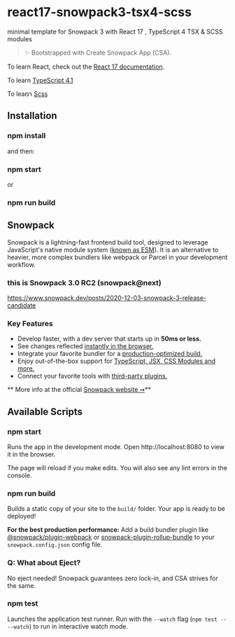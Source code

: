# react17-snowpack3-tsx4-scss
minimal template for Snowpack 3 with React 17 , TypeScript 4 TSX &amp; SCSS modules

> ✨ Bootstrapped with Create Snowpack App (CSA).

To learn React, check out the [React 17 documentation](https://reactjs.org/).

To learn [TypeScript 4.1](https://www.typescriptlang.org/docs)

To leaרמ [Scss](https://sass-lang.com/documentation)

## Installation

### npm install
and then:
### npm start
or
### npm run build


## Snowpack

Snowpack is a lightning-fast frontend build tool, designed to leverage JavaScript's native module system (<a href="https://developer.mozilla.org/en-US/docs/Web/JavaScript/Reference/Statements/import">known as ESM</a>). It is an alternative to heavier, more complex bundlers like webpack or Parcel in your development workflow.

### this is Snowpack 3.0 RC2 (snowpack@next)
https://www.snowpack.dev/posts/2020-12-03-snowpack-3-release-candidate

### Key Features

- Develop faster, with a dev server that starts up in **50ms or less.**
- See changes reflected [instantly in the browser.](https://www.snowpack.dev/concepts/hot-module-replacement)
- Integrate your favorite bundler for a [production-optimized build.](https://www.snowpack.dev/concepts/build-pipeline)
- Enjoy out-of-the-box support for [TypeScript, JSX, CSS Modules and more.](https://www.snowpack.dev/reference/supported-files)
- Connect your favorite tools with [third-party plugins.](https://www.snowpack.dev/plugins)

** More info at the official [Snowpack website ➞](https://snowpack.dev)**


## Available Scripts

### npm start

Runs the app in the development mode.
Open http://localhost:8080 to view it in the browser.

The page will reload if you make edits.
You will also see any lint errors in the console.

### npm run build

Builds a static copy of your site to the `build/` folder.
Your app is ready to be deployed!

**For the best production performance:** Add a build bundler plugin like [@snowpack/plugin-webpack](https://github.com/snowpackjs/snowpack/tree/main/plugins/plugin-webpack) or [snowpack-plugin-rollup-bundle](https://github.com/ParamagicDev/snowpack-plugin-rollup-bundle) to your `snowpack.config.json` config file.

### Q: What about Eject?

No eject needed! Snowpack guarantees zero lock-in, and CSA strives for the same.


### npm test

Launches the application test runner.
Run with the `--watch` flag (`npm test -- --watch`) to run in interactive watch mode.
